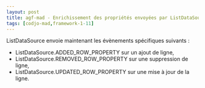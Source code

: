 ```yaml
---
layout: post
title: agf-mad - Enrichissement des propriétés envoyées par ListDataSource
tags: [codjo-mad,framework-1-11]
---
```

ListDataSource envoie maintenant les évènements spécifiques suivants :
* ListDataSource.ADDED_ROW_PROPERTY sur un ajout de ligne,
* ListDataSource.REMOVED_ROW_PROPERTY sur une suppression de ligne,
* ListDataSource.UPDATED_ROW_PROPERTY sur une mise à jour de la ligne.